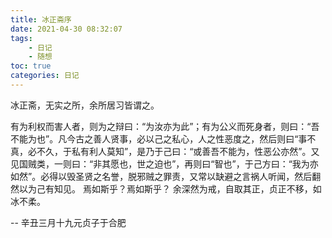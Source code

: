 ```yaml
---
title: 冰正斋序
date: 2021-04-30 08:32:07
tags:
    - 日记
    - 随想
toc: true
categories: 日记
---
```


冰正斋，无实之所，余所居习皆谓之。
<!--more-->
有为利权而害人者，则为之辩曰：“为汝亦为此”；有为公义而死身者，则曰：“吾不能为也”。凡今古之善人贤事，必以己之私心，人之性恶度之，然后则曰“事不真，必不久，于私有利人莫知”，是乃于己曰：“或善吾不能为，性恶公亦然”。又见国贼类，一则曰：“非其愿也，世之迫也”，再则曰“智也”，于己方曰：“我为亦如然”。必得以毁圣贤之名誉，脱邪贼之罪责，又常以缺避之言祸人听闻，然后翻然以为己有知见。
焉如斯乎？焉如斯乎？
余深然为戒，自取其正，贞正不移，如冰不柔。

-- 辛丑三月十九元贞子于合肥